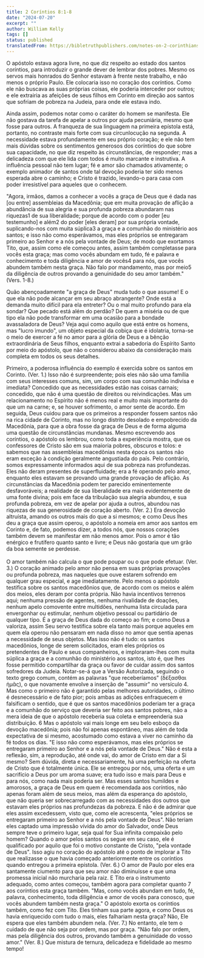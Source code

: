 ```yaml
---
title: 2 Coríntios 8:1-8
date: "2024-07-20"
excerpt: ""
author: William Kelly
tags: []
status: published
translatedFrom: https://bibletruthpublishers.com/notes-on-2-corinthians-8-1-8/william-kelly-wk/w-kelly/lac143213-lub-16163-5
---
```


O apóstolo estava agora livre, no que diz respeito ao estado dos santos
coríntios, para introduzir o grande dever de lembrar dos pobres. Mesmo
os servos mais honrados do Senhor estavam à frente neste trabalho, e não
menos o próprio Paulo. Ele colocaria isso no coração dos coríntios. Como
ele não buscava as suas próprias coisas, ele poderia interceder por
outros; e ele extrairia as afeições de seus filhos em Corinto em direção
aos santos que sofriam de pobreza na Judeia, para onde ele estava indo.

Ainda assim, podemos notar como o caráter do homem se manifesta. Ele não
gostava da tarefa de apelar a outros por ajuda pecuniária, mesmo que
fosse para outros. A franqueza de sua linguagem na primeira epístola
está, portanto, no contraste mais forte com sua circunlocução na
segunda. A necessidade estava profundamente em seu próprio coração; e
ele não tem mais dúvidas sobre os sentimentos generosos dos coríntios do
que sobre sua capacidade, no que diz respeito às circunstâncias, de
responder; mas a delicadeza com que ele lida com todos é muito marcante
e instrutiva. A influência pessoal não tem lugar; fé e amor são chamados
ativamente; o exemplo animador de santos onde tal devoção poderia ter
sido menos esperada abre o caminho; e Cristo é trazido, levando-o para
casa com poder irresistível para aqueles que o conhecem.

"Agora, irmãos, damos a conhecer a vocês a graça de Deus que é dada nas
\[ou entre\] assembleias da Macedônia; que em muita provação de aflição
a abundância de sua alegria e sua profunda pobreza abundaram nas
riquezas1 de sua liberalidade; porque de acordo com o poder \[eu
testemunho\] e além2 do poder \[eles deram\] por sua própria vontade,
suplicando-nos com muita súplica3 a graça e a comunhão do ministério aos
santos; e isso não como esperávamos, mas eles próprios se entregaram
primeiro ao Senhor e a nós pela vontade de Deus; de modo que exortamos
Tito, que, assim como ele começou antes, assim também completasse para
vocês esta graça; mas como vocês abundam em tudo, fé e palavra e
conhecimento e toda diligência e amor de vocês4 para nós, que vocês
abundem também nesta graça. Não falo por mandamento, mas por meio5 da
diligência de outros provando a genuinidade do seu amor também." (Vers.
1-8.)

Quão abençoadamente "a graça de Deus" muda tudo o que assume! E o que
ela não pode alcançar em seu abraço abrangente? Onde está a demanda
muito difícil para ela entreter? Ou o mal muito profundo para ela
sondar? Que pecado está além do perdão? De quem a miséria ou de que tipo
ela não pode transformar em uma ocasião para a bondade avassaladora de
Deus? Veja aqui como aquilo que está entre os homens, mas "lucro
imundo", um objeto especial da cobiça que é idolatria, torna-se o meio
de exercer a fé no amor para a glória de Deus e a bênção extraordinária
de Seus filhos, enquanto extrai a sabedoria do Espírito Santo por meio
do apóstolo, que não o considerou abaixo da consideração mais completa
em todos os seus detalhes.

Primeiro, a poderosa influência do exemplo é exercida sobre os santos em
Corinto. (Ver. 1.) Isso não é surpreendente; pois eles não são uma
família com seus interesses comuns, sim, um corpo com sua comunhão
indivisa e imediata? Concedido que as necessidades estão nas coisas
carnais; concedido, que não é uma questão de direitos ou reivindicações.
Mas um relacionamento no Espírito não é menos real e muito mais
importante do que um na carne; e, se houver sofrimento, o amor sente de
acordo. Em seguida, Deus cuidou para que os primeiros a responder fossem
santos não na rica cidade de Corinto, mas no longo distrito desolado e
empobrecido da Macedônia, para que a obra fosse da graça de Deus e de
forma alguma uma questão de circunstâncias mundanas. Mesmo escrevendo
aos coríntios, o apóstolo os lembrou, como toda a experiência mostra,
que os confessores de Cristo são em sua maioria pobres, obscuros e
tolos: e sabemos que nas assembleias macedônias nesta época os santos
não eram exceção à condição geralmente angustiada do país. Pelo
contrário, somos expressamente informados aqui de sua pobreza nas
profundezas. Eles não deram presentes de superfluidade; era a fé
operando pelo amor, enquanto eles estavam se provando uma grande
provação de aflição. As circunstâncias da Macedônia podem ter parecido
eminentemente desfavoráveis; a realidade de sua liberalidade era mais
evidentemente de uma fonte divina; pois em face da tribulação sua
alegria abundou, e sua profunda pobreza, em vez de apelar por ajuda a
outros, abundou nas riquezas de sua generosidade de coração aberto.
(Ver. 2.) Era devoção altruísta, amando os outros mais do que a si
mesmos; e como Deus lhes deu a graça que assim operou, o apóstolo a
nomeia em amor aos santos em Corinto e, de fato, podemos dizer, a todos
nós, que nossos corações também devem se manifestar em não menos amor.
Pois o amor é tão enérgico e frutífero quanto santo e livre; e Deus não
gostaria que um grão da boa semente se perdesse.\
\
O amor também não calcula o que pode poupar ou o que pode efetuar. (Ver.
3.) O coração animado pelo amor não pensa em suas próprias provações ou
profunda pobreza, mas naqueles que ouve estarem sofrendo em qualquer
grau especial, e age imediatamente. Pelo menos o apóstolo testifica
sobre os santos macedônios que, de acordo com os meios e além dos meios,
eles deram por conta própria. Não havia incentivos terrenos aqui;
nenhuma pressão de agentes, nenhuma rivalidade de doações, nenhum apelo
comovente entre multidões, nenhuma lista circulada para envergonhar ou
estimular, nenhum objetivo pessoal ou partidário de qualquer tipo. É a
graça de Deus dada do começo ao fim; e como Deus a valoriza, assim Seu
servo testifica sobre ela tanto mais porque aqueles em quem ela operou
não pensaram em nada disso no amor que sentia apenas a necessidade de
seus objetos. Mas isso não é tudo: os santos macedônios, longe de serem
solicitados, eram eles próprios os pretendentes de Paulo e seus
companheiros, e imploraram-lhes com muita súplica a graça e a comunhão
do ministério aos santos, isto é, que lhes fosse permitido compartilhar
da graça ou favor de cuidar assim dos santos sofredores da Judeia.
Notar-se-á que a Versão Autorizada, seguindo o texto grego comum, contém
as palavras \"que receberíamos\" (δέξασθαι ἡμᾶς), o que novamente
envolve a inserção de \"assumir\" no versículo 4. Mas como o primeiro
não é garantido pelas melhores autoridades, o último é desnecessário e
de fato pior; pois ambas as adições enfraquecem e falsificam o sentido,
que é que os santos macedônios poderiam ter a graça e a comunhão do
serviço que deveria ser feito aos santos pobres, não a mera ideia de que
o apóstolo receberia sua coleta e empreenderia sua distribuição. 6 Mas o
apóstolo vai mais longe em seu belo esboço da devoção macedônia; pois
não foi apenas espontâneo, mas além de toda expectativa de si mesmo,
acostumado como estava a viver no caminho da fé todos os dias. \"E isso
não como esperávamos, mas eles próprios se entregaram primeiro ao Senhor
e a nós pela vontade de Deus.\" Não é esta a reflexão, sim, a
reprodução, até onde vai, do amor de Cristo em dar a Si mesmo? Sem
dúvida, direta e necessariamente, há uma perfeição na oferta de Cristo
que é totalmente única. Ele se entregou por nós, uma oferta e um
sacrifício a Deus por um aroma suave; era tudo isso e mais para Deus e
para nós, como nada mais poderia ser. Mas esses santos humildes e
amorosos, a graça de Deus em quem é recomendada aos coríntios, não
apenas foram além de seus meios, mas além da esperança do apóstolo, que
não queria ser sobrecarregado com as necessidades dos outros que estavam
eles próprios nas profundezas da pobreza. E não é de admirar que eles
assim excedessem, visto que, como ele acrescenta, \"eles próprios se
entregaram primeiro ao Senhor e a nós pela vontade de Deus\". Não teriam
eles captado uma impressão vívida do amor do Salvador, onde Deus sempre
teve o primeiro lugar, seja qual for Sua infinita compaixão pelo homem?
Quando o amor pelos santos os segue em seu caso, ele é qualificado por
aquilo que foi o motivo constante de Cristo, \"pela vontade de Deus\".
Isso agiu no coração do apóstolo até o ponto de implorar a Tito que
realizasse o que havia começado anteriormente entre os coríntios quando
entregou a primeira epístola. (Ver. 6.) O amor de Paulo por eles era
santamente ciumento para que seu amor não diminuísse e que uma promessa
inicial não murcharia pela raiz. E Tito era o instrumento adequado, como
antes começou, também agora para completar quanto 7 aos coríntios esta
graça também. \"Mas, como vocês abundam em tudo, fé, palavra,
conhecimento, toda diligência e amor de vocês para conosco, que vocês
abundem também nesta graça.\" O apóstolo exorta os coríntios também,
como fez com Tito. Eles tinham sua parte agora, e como Deus os havia
enriquecido com tudo o mais, eles falhariam nesta graça? Não, Ele espera
que eles também abundem nela. (Ver. 7.) No entanto, ele tem o cuidado de
que não seja por ordem, mas por graça. \"Não falo por ordem, mas pela
diligência dos outros, provando também a genuinidade do vosso amor.\"
(Ver. 8.) Que mistura de ternura, delicadeza e fidelidade ao mesmo
tempo!
